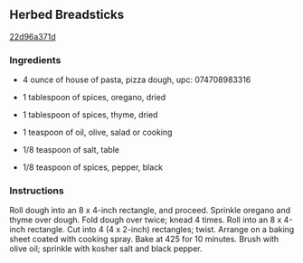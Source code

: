 ## Herbed Breadsticks

[22d96a371d](http://www.myrecipes.com/recipe/herbed-breadsticks)

### Ingredients

 - 4 ounce of house of pasta, pizza dough, upc: 074708983316

 - 1 tablespoon of spices, oregano, dried

 - 1 tablespoon of spices, thyme, dried

 - 1 teaspoon of oil, olive, salad or cooking

 - 1/8 teaspoon of salt, table

 - 1/8 teaspoon of spices, pepper, black

### Instructions

Roll dough into an 8 x 4-inch rectangle, and proceed. Sprinkle oregano and thyme over dough. Fold dough over twice; knead 4 times. Roll into an 8 x 4-inch rectangle. Cut into 4 (4 x 2-inch) rectangles; twist. Arrange on a baking sheet coated with cooking spray. Bake at 425 for 10 minutes. Brush with olive oil; sprinkle with kosher salt and black pepper.